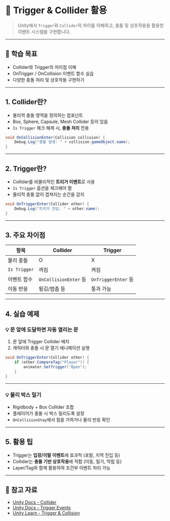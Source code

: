 # 🎯 Trigger & Collider 활용

> Unity에서 `Trigger`와 `Collider`의 차이를 이해하고, 충돌 및 상호작용을 활용한 이벤트 시스템을 구현합니다.

---

## 🧠 학습 목표

- Collider와 Trigger의 차이점 이해
- OnTrigger / OnCollision 이벤트 함수 실습
- 다양한 충돌 처리 및 상호작용 구현하기

---

## 1. Collider란?

- 물리적 충돌 영역을 정의하는 컴포넌트
- Box, Sphere, Capsule, Mesh Collider 등이 있음
- `Is Trigger` 체크 해제 시, **충돌 처리** 전용

```csharp
void OnCollisionEnter(Collision collision) {
    Debug.Log("충돌 발생: " + collision.gameObject.name);
}
```

---

## 2. Trigger란?

- Collider를 비물리적인 **트리거 이벤트**로 사용
- `Is Trigger` 옵션을 체크해야 함
- 물리적 충돌 없이 겹쳐지는 순간을 감지

```csharp
void OnTriggerEnter(Collider other) {
    Debug.Log("트리거 진입: " + other.name);
}
```

---

## 3. 주요 차이점

| 항목 | Collider | Trigger |
|------|----------|---------|
| 물리 충돌 | O | X |
| `Is Trigger` | 꺼짐 | 켜짐 |
| 이벤트 함수 | `OnCollisionEnter` 등 | `OnTriggerEnter` 등 |
| 이동 반응 | 튕김/멈춤 등 | 통과 가능 |

---

## 4. 실습 예제

### 💡 문 앞에 도달하면 자동 열리는 문

1. 문 앞에 Trigger Collider 배치
2. 캐릭터와 충돌 시 문 열기 애니메이션 실행

```csharp
void OnTriggerEnter(Collider other) {
    if (other.CompareTag("Player")) {
        animator.SetTrigger("Open");
    }
}
```

---

### 💡 물리 박스 밀기

- Rigidbody + Box Collider 조합
- 플레이어가 충돌 시 박스 밀리도록 설정
- `OnCollisionStay`에서 힘을 가하거나 물리 반응 확인

---

## 5. 활용 팁

- Trigger는 **입장/이탈 이벤트**에 효과적 (포탈, 지역 진입 등)
- Collider는 **충돌 기반 상호작용**에 적합 (이동, 밀기, 막힘 등)
- Layer/Tag와 함께 활용하여 조건부 이벤트 처리 가능

---

## 🔗 참고 자료

- [Unity Docs - Collider](https://docs.unity3d.com/Manual/CollidersOverview.html)
- [Unity Docs - Trigger Events](https://docs.unity3d.com/ScriptReference/Collider-isTrigger.html)
- [Unity Learn - Trigger & Collision](https://learn.unity.com/tutorial/using-oncollisionenter-oncollisionexit-ontriggerenter)
